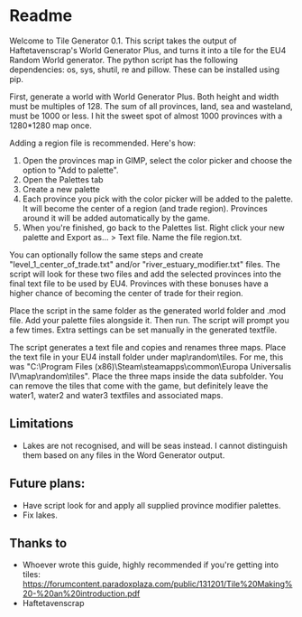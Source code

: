 # Readme

Welcome to Tile Generator 0.1. This script takes the output of Haftetavenscrap's World Generator Plus, and turns it into a tile for the EU4 Random World generator. 
The python script has the following dependencies: os, sys, shutil, re and pillow. These can be installed using pip.

First, generate a world with World Generator Plus. Both height and width must be multiples of 128. The sum of all provinces, land, sea and wasteland, must be 1000 or less. I hit the sweet spot of almost 1000 provinces with a 1280*1280 map once.

Adding a region file is recommended. Here's how:
1. Open the provinces map in GIMP, select the color picker and choose the option to "Add to palette". 
2. Open the Palettes tab
3. Create a new palette
4. Each province you pick with the color picker will be added to the palette. It will become the center of a region (and trade region). Provinces around it will be added automatically by the game.
5. When you're finished, go back to the Palettes list. Right click your new palette and Export as... > Text file. Name the file region.txt.

You can optionally follow the same steps and create "level_1_center_of_trade.txt" and/or "river_estuary_modifier.txt" files. The script will look for these two files and add the selected provinces into the final text file to be used by EU4. Provinces with these bonuses have a higher chance of becoming the center of trade for their region.

Place the script in the same folder as the generated world folder and .mod file. Add your palette files alongside it. Then run. The script will prompt you a few times. Extra settings can be set manually in the generated textfile.

The script generates a text file and copies and renames three maps. Place the text file in your EU4 install folder under map\random\tiles. For me, this was "C:\Program Files (x86)\Steam\steamapps\common\Europa Universalis IV\map\random\tiles". Place the three maps inside the data subfolder. You can remove the tiles that come with the game, but definitely leave the water1, water2 and water3 textfiles and associated maps.

## Limitations
* Lakes are not recognised, and will be seas instead. I cannot distinguish them based on any files in the Word Generator output.

## Future plans:
* Have script look for and apply all supplied province modifier palettes.
* Fix lakes.

## Thanks to
* Whoever wrote this guide, highly recommended if you're getting into tiles:  https://forumcontent.paradoxplaza.com/public/131201/Tile%20Making%20-%20an%20introduction.pdf
* Haftetavenscrap